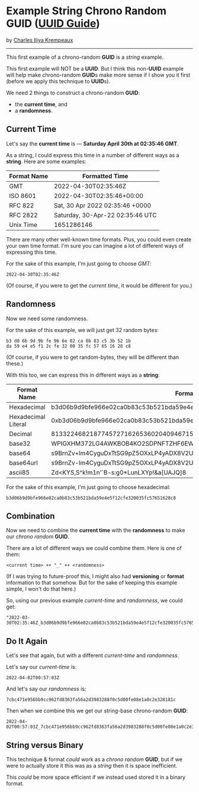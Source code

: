 # Example String Chrono Random GUID ([UUID Guide](../../README.md))

by [Charles Iliya Krempeaux](http://changelog.ca/)

---

This first example of a chrono-random **GUID** is a _string_ example.

This first example will NOT be a **UUID**.
But I think this non-**UUID** example will help make chrono-random **GUID**s make more sense if I show you it first (before we apply this technique to **UUID**s).

We need 2 things to construct a chrono-random **GUID**:

* the **current time**, and
* a **randomness**.

## Current Time

Let's say the **current time** is — **Saturday April 30th at 02:35:46 GMT**.

As a string, I could express this time in a number of different ways as a **string**.
Here are some examples:

| Format Name | Formatted Time                   |
|-------------|----------------------------------|
| GMT         | 2022-04-30T02:35:46Z             |
| ISO 8601    | 2022-04-30T02:35:46+00:00        |
| RFC 822     | Sat, 30 Apr 2022 02:35:46 +0000  |
| RFC 2822    | Saturday, 30-Apr-22 02:35:46 UTC |
| Unix Time   | 1651286146                       |

There are many other well-known time formats.
Plus, you could even create your own time format.
I'm sure you can imagine a lot of different ways of expressing this time.

For the sake of this example, I'm just going to choose _GMT_:
```
2022-04-30T02:35:46Z
```

(Of course, if you were to get the _current time_, it would be different for you.)

## Randomness

Now we need some randomness.

For the sake of this example, we will just get 32 random bytes:
```
b3 d0 6b 9d 9b fe 96 6e 02 ca 0b 83 c5 3b 52 1b 
da 59 e4 e5 f1 2c fe 32 00 35 fc 57 65 16 28 c8 
```

(Of course, if you were to get random-bytes, they will be different than these.)

With this too, we can express this in different ways as a **string**:

| Format Name         | Formatted Bytes                                                               |
|---------------------|-------------------------------------------------------------------------------|
| Hexadecimal         | b3d06b9d9bfe966e02ca0b83c53b521bda59e4e5f12cfe320035fc57651628c8              |
| Hexadecimal Literal | 0xb3d06b9d9bfe966e02ca0b83c53b521bda59e4e5f12cfe320035fc57651628c8            |
| Decimal             | 81332246821877457271626536020409467157667622911098444505732082021122748852424 |
| base32              | WPIGXHM372LG4AWKBOB4KO2SDPNFTZHF6EWP4MQAGX6FOZIWFDEA====                      |
| base64              | s9BrnZv+lm4CyguDxTtSG9pZ5OXxLP4yADX8V2UWKMg=                                  |
| base64url           | s9BrnZv-lm4CyguDxTtSG9pZ5OXxLP4yADX8V2UWKMg                                   |
| ascii85             | Zd<KYS,S^k!m1n'`B-s:g0*LunLXYp!&a[UAJQ]8                                      |

For the sake of this example, I'm just going to choose hexadecimal:
```
b3d06b9d9bfe966e02ca0b83c53b521bda59e4e5f12cfe320035fc57651628c8
```

## Combination

Now we need to combine the **current time** with the **randomness** to make our _chrono random_ **GUID**.

There are a lot of different ways we could combine them.
Here is one of them:
```
<current time> ++ "_" ++ <randomness>
```

(If I was trying to future-proof this, I might also had **versioning** or **format** information to that somehow. But for the sake of keeping this example simple, I won't do that here.)

So, using our previous example _current-time_ and _randomness_, we could get:
```golang
"2022-03-30T02:35:46Z_b3d06b9d9bfe966e02ca0b83c53b521bda59e4e5f12cfe320035fc57651628c8"
```

## Do It Again

Let's see that again, but with a different _current-time_ and _randomness_.

Let's say our _current-time_ is:
```
2022-04-02T00:57:03Z
```

And let's say our _randomness_ is:
```
7cbc471e956bb9cc962fd8363fa56a2d3983288f0c5d00fe08e1a0c2e328181c
```

Then when we combine this we get our string-base chrono-random **GUID**:
```
2022-04-02T00:57:03Z_7cbc471e956bb9cc962fd8363fa56a2d3983288f0c5d00fe08e1a0c2e328181c
```

## String versus Binary

This technique & format _could_ work as a _chrono random_ **GUID**, but if we were to actually store it this was as a _string_ then it is space inefficient.

This _could_ be more space efficient if we instead used stored it in a binary format.

